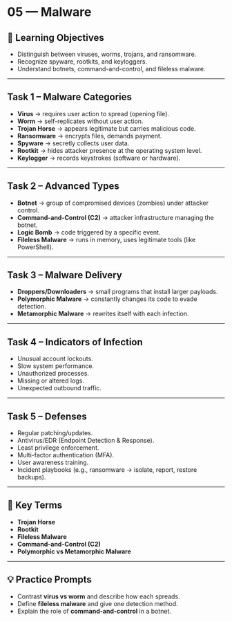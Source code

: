 # 05 — Malware

## 🎯 Learning Objectives
- Distinguish between viruses, worms, trojans, and ransomware.  
- Recognize spyware, rootkits, and keyloggers.  
- Understand botnets, command-and-control, and fileless malware.  

---

## Task 1 – Malware Categories
- **Virus** → requires user action to spread (opening file).  
- **Worm** → self-replicates without user action.  
- **Trojan Horse** → appears legitimate but carries malicious code.  
- **Ransomware** → encrypts files, demands payment.  
- **Spyware** → secretly collects user data.  
- **Rootkit** → hides attacker presence at the operating system level.  
- **Keylogger** → records keystrokes (software or hardware).  

---

## Task 2 – Advanced Types
- **Botnet** → group of compromised devices (zombies) under attacker control.  
- **Command-and-Control (C2)** → attacker infrastructure managing the botnet.  
- **Logic Bomb** → code triggered by a specific event.  
- **Fileless Malware** → runs in memory, uses legitimate tools (like PowerShell).  

---

## Task 3 – Malware Delivery
- **Droppers/Downloaders** → small programs that install larger payloads.  
- **Polymorphic Malware** → constantly changes its code to evade detection.  
- **Metamorphic Malware** → rewrites itself with each infection.  

---

## Task 4 – Indicators of Infection
- Unusual account lockouts.  
- Slow system performance.  
- Unauthorized processes.  
- Missing or altered logs.  
- Unexpected outbound traffic.  

---

## Task 5 – Defenses
- Regular patching/updates.  
- Antivirus/EDR (Endpoint Detection & Response).  
- Least privilege enforcement.  
- Multi-factor authentication (MFA).  
- User awareness training.  
- Incident playbooks (e.g., ransomware → isolate, report, restore backups).  

---

## 📝 Key Terms
- **Trojan Horse**  
- **Rootkit**  
- **Fileless Malware**  
- **Command-and-Control (C2)**  
- **Polymorphic vs Metamorphic Malware**  

---

## 💡 Practice Prompts
- Contrast **virus vs worm** and describe how each spreads.  
- Define **fileless malware** and give one detection method.  
- Explain the role of **command-and-control** in a botnet.  

